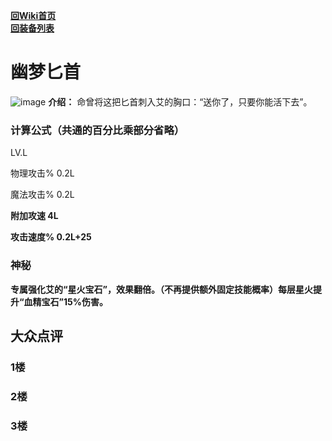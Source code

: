 [**回Wiki首页**](../README.md)   
[**回装备列表**](../README.md)   
# 幽梦匕首
![image](https://user-images.githubusercontent.com/35645329/193961843-be4f6365-af77-473e-a108-7ca4a804be2c.png) **介绍：** 命曾将这把匕首刺入艾的胸口：“送你了，只要你能活下去”。   
### 计算公式（共通的百分比乘部分省略）
LV.L   

物理攻击% 0.2L   

魔法攻击% 0.2L   

**附加攻速 4L**      

**攻击速度% 0.2L+25**   

### 神秘
**专属强化艾的“星火宝石”，效果翻倍。（不再提供额外固定技能概率）每层星火提升“血精宝石”15%伤害。**

## 大众点评
### 1楼

### 2楼 

### 3楼 
